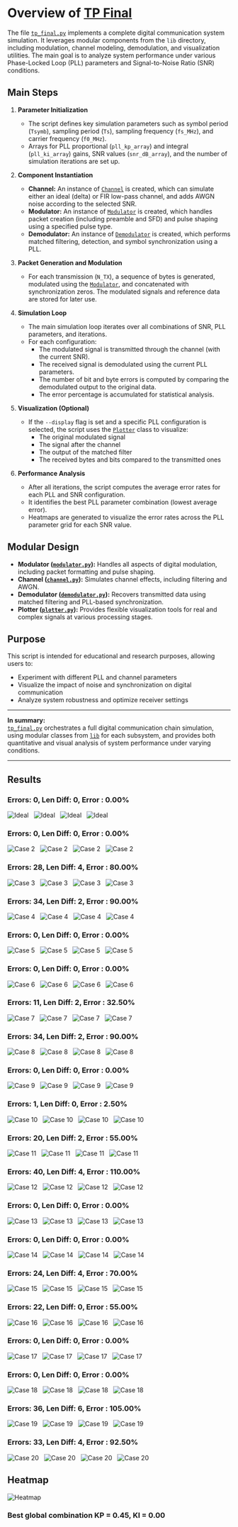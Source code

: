 # Overview of [TP Final](tp_final.py)

The file [`tp_final.py`](tp_final.py) implements a complete digital communication system simulation. It leverages modular components from the `lib` directory, including modulation, channel modeling, demodulation, and visualization utilities. The main goal is to analyze system performance under various Phase-Locked Loop (PLL) parameters and Signal-to-Noise Ratio (SNR) conditions.

## Main Steps

1. **Parameter Initialization**
   - The script defines key simulation parameters such as symbol period (`Tsymb`), sampling period (`Ts`), sampling frequency (`fs_MHz`), and carrier frequency (`f0_MHz`).
   - Arrays for PLL proportional (`pll_kp_array`) and integral (`pll_ki_array`) gains, SNR values (`snr_dB_array`), and the number of simulation iterations are set up.

2. **Component Instantiation**
   - **Channel:** An instance of [`Channel`](lib/channel/channel.py) is created, which can simulate either an ideal (delta) or FIR low-pass channel, and adds AWGN noise according to the selected SNR.
   - **Modulator:** An instance of [`Modulator`](lib/modulator/modulator.py) is created, which handles packet creation (including preamble and SFD) and pulse shaping using a specified pulse type.
   - **Demodulator:** An instance of [`Demodulator`](lib/demodulator/demodulator.py) is created, which performs matched filtering, detection, and symbol synchronization using a PLL.

3. **Packet Generation and Modulation**
   - For each transmission (`N_TX`), a sequence of bytes is generated, modulated using the [`Modulator`](lib/modulator/modulator.py), and concatenated with synchronization zeros. The modulated signals and reference data are stored for later use.

4. **Simulation Loop**
   - The main simulation loop iterates over all combinations of SNR, PLL parameters, and iterations.
   - For each configuration:
     - The modulated signal is transmitted through the channel (with the current SNR).
     - The received signal is demodulated using the current PLL parameters.
     - The number of bit and byte errors is computed by comparing the demodulated output to the original data.
     - The error percentage is accumulated for statistical analysis.

5. **Visualization (Optional)**
   - If the `--display` flag is set and a specific PLL configuration is selected, the script uses the [`Plotter`](lib/plotter/plotter.py) class to visualize:
     - The original modulated signal
     - The signal after the channel
     - The output of the matched filter
     - The received bytes and bits compared to the transmitted ones

6. **Performance Analysis**
   - After all iterations, the script computes the average error rates for each PLL and SNR configuration.
   - It identifies the best PLL parameter combination (lowest average error).
   - Heatmaps are generated to visualize the error rates across the PLL parameter grid for each SNR value.

## Modular Design

- **Modulator ([`modulator.py`](lib/modulator/modulator.py)):** Handles all aspects of digital modulation, including packet formatting and pulse shaping.
- **Channel ([`channel.py`](lib/channel/channel.py)):** Simulates channel effects, including filtering and AWGN.
- **Demodulator ([`demodulator.py`](lib/demodulator/demodulator.py)):** Recovers transmitted data using matched filtering and PLL-based synchronization.
- **Plotter ([`plotter.py`](lib/plotter/plotter.py)):** Provides flexible visualization tools for real and complex signals at various processing stages.

## Purpose

This script is intended for educational and research purposes, allowing users to:
- Experiment with different PLL and channel parameters
- Visualize the impact of noise and synchronization on digital communication
- Analyze system robustness and optimize receiver settings

---

**In summary:**  
[`tp_final.py`](tp_final.py) orchestrates a full digital communication chain simulation, using modular classes from [`lib`](lib) for each subsystem, and provides both quantitative and visual analysis of system performance under varying conditions.

---


## Results


### Errors: 0, Len Diff: 0, Error : 0.00%
![Ideal](./Figures/case_1_signal_1.png)
&nbsp;
![Ideal](./Figures/case_1_signal_2.png)
&nbsp;
![Ideal](./Figures/case_1_signal_3.png)
&nbsp;
![Ideal](./Figures/case_1_signal_4.png)



### Errors: 0, Len Diff: 0, Error : 0.00%
![Case 2](./Figures/case_2_signal_1.png)
&nbsp;
![Case 2](./Figures/case_2_signal_2.png)
&nbsp;
![Case 2](./Figures/case_2_signal_3.png)
&nbsp;
![Case 2](./Figures/case_2_signal_4.png)



### Errors: 28, Len Diff: 4, Error : 80.00%
![Case 3](./Figures/case_3_signal_1.png)
&nbsp;
![Case 3](./Figures/case_3_signal_2.png)
&nbsp;
![Case 3](./Figures/case_3_signal_3.png)
&nbsp;
![Case 3](./Figures/case_3_signal_4.png)



### Errors: 34, Len Diff: 2, Error : 90.00%
![Case 4](./Figures/case_4_signal_1.png)
&nbsp;
![Case 4](./Figures/case_4_signal_2.png)
&nbsp;
![Case 4](./Figures/case_4_signal_3.png)
&nbsp;
![Case 4](./Figures/case_4_signal_4.png)



### Errors: 0, Len Diff: 0, Error : 0.00%
![Case 5](./Figures/case_5_signal_1.png)
&nbsp;
![Case 5](./Figures/case_5_signal_2.png)
&nbsp;
![Case 5](./Figures/case_5_signal_3.png)
&nbsp;
![Case 5](./Figures/case_5_signal_4.png)



### Errors: 0, Len Diff: 0, Error : 0.00%
![Case 6](./Figures/case_6_signal_1.png)
&nbsp;
![Case 6](./Figures/case_6_signal_2.png)
&nbsp;
![Case 6](./Figures/case_6_signal_3.png)
&nbsp;
![Case 6](./Figures/case_6_signal_4.png)



### Errors: 11, Len Diff: 2, Error : 32.50%
![Case 7](./Figures/case_7_signal_1.png)
&nbsp;
![Case 7](./Figures/case_7_signal_2.png)
&nbsp;
![Case 7](./Figures/case_7_signal_3.png)
&nbsp;
![Case 7](./Figures/case_7_signal_4.png)



### Errors: 34, Len Diff: 2, Error : 90.00%
![Case 8](./Figures/case_8_signal_1.png)
&nbsp;
![Case 8](./Figures/case_8_signal_2.png)
&nbsp;
![Case 8](./Figures/case_8_signal_3.png)
&nbsp;
![Case 8](./Figures/case_8_signal_4.png)



### Errors: 0, Len Diff: 0, Error : 0.00%
![Case 9](./Figures/case_9_signal_1.png)
&nbsp;
![Case 9](./Figures/case_9_signal_2.png)
&nbsp;
![Case 9](./Figures/case_9_signal_3.png)
&nbsp;
![Case 9](./Figures/case_9_signal_4.png)



### Errors: 1, Len Diff: 0, Error : 2.50%
![Case 10](./Figures/case_10_signal_1.png)
&nbsp;
![Case 10](./Figures/case_10_signal_2.png)
&nbsp;
![Case 10](./Figures/case_10_signal_3.png)
&nbsp;
![Case 10](./Figures/case_10_signal_4.png)



### Errors: 20, Len Diff: 2, Error : 55.00%
![Case 11](./Figures/case_11_signal_1.png)
&nbsp;
![Case 11](./Figures/case_11_signal_2.png)
&nbsp;
![Case 11](./Figures/case_11_signal_3.png)
&nbsp;
![Case 11](./Figures/case_11_signal_4.png)



### Errors: 40, Len Diff: 4, Error : 110.00%
![Case 12](./Figures/case_12_signal_1.png)
&nbsp;
![Case 12](./Figures/case_12_signal_2.png)
&nbsp;
![Case 12](./Figures/case_12_signal_3.png)
&nbsp;
![Case 12](./Figures/case_12_signal_4.png)



### Errors: 0, Len Diff: 0, Error : 0.00%
![Case 13](./Figures/case_13_signal_1.png)
&nbsp;
![Case 13](./Figures/case_13_signal_2.png)
&nbsp;
![Case 13](./Figures/case_13_signal_3.png)
&nbsp;
![Case 13](./Figures/case_13_signal_4.png)



### Errors: 0, Len Diff: 0, Error : 0.00%
![Case 14](./Figures/case_14_signal_1.png)
&nbsp;
![Case 14](./Figures/case_14_signal_2.png)
&nbsp;
![Case 14](./Figures/case_14_signal_3.png)
&nbsp;
![Case 14](./Figures/case_14_signal_4.png)



### Errors: 24, Len Diff: 4, Error : 70.00%
![Case 15](./Figures/case_15_signal_1.png)
&nbsp;
![Case 15](./Figures/case_15_signal_2.png)
&nbsp;
![Case 15](./Figures/case_15_signal_3.png)
&nbsp;
![Case 15](./Figures/case_15_signal_4.png)



### Errors: 22, Len Diff: 0, Error : 55.00%
![Case 16](./Figures/case_16_signal_1.png)
&nbsp;
![Case 16](./Figures/case_16_signal_2.png)
&nbsp;
![Case 16](./Figures/case_16_signal_3.png)
&nbsp;
![Case 16](./Figures/case_16_signal_4.png)



### Errors: 0, Len Diff: 0, Error : 0.00%
![Case 17](./Figures/case_17_signal_1.png)
&nbsp;
![Case 17](./Figures/case_17_signal_2.png)
&nbsp;
![Case 17](./Figures/case_17_signal_3.png)
&nbsp;
![Case 17](./Figures/case_17_signal_4.png)



### Errors: 0, Len Diff: 0, Error : 0.00%
![Case 18](./Figures/case_18_signal_1.png)
&nbsp;
![Case 18](./Figures/case_18_signal_2.png)
&nbsp;
![Case 18](./Figures/case_18_signal_3.png)
&nbsp;
![Case 18](./Figures/case_18_signal_4.png)



### Errors: 36, Len Diff: 6, Error : 105.00%
![Case 19](./Figures/case_19_signal_1.png)
&nbsp;
![Case 19](./Figures/case_19_signal_2.png)
&nbsp;
![Case 19](./Figures/case_19_signal_3.png)
&nbsp;
![Case 19](./Figures/case_19_signal_4.png)



### Errors: 33, Len Diff: 4, Error : 92.50%
![Case 20](./Figures/case_20_signal_1.png)
&nbsp;
![Case 20](./Figures/case_20_signal_2.png)
&nbsp;
![Case 20](./Figures/case_20_signal_3.png)
&nbsp;
![Case 20](./Figures/case_20_signal_4.png)


## Heatmap
![Heatmap](./Figures/Heatmap.png)

### Best global combination KP = 0.45, KI = 0.00
